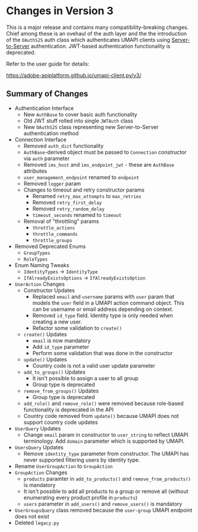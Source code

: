 # Changes in Version 3

This is a major release and contains many compatibility-breaking changes. Chief
among these is an ovehaul of the auth layer and the the introduction of the
`OAuthS2S` auth class which authenticates UMAPI clients using
[Server-to-Server](https://developer.adobe.com/developer-console/docs/guides/authentication/ServerToServerAuthentication/implementation/)
authentication. JWT-based authentication functionality is deprecated.

Refer to the user guide for details:

https://adobe-apiplatform.github.io/umapi-client.py/v3/

## Summary of Changes

- Authentication Interface
  - New `AuthBase` to cover basic auth functionality
  - Old JWT stuff rolled into single `JWTAuth` class
  - New `OAuthS2S` class representing new Server-to-Server authentication method
- Connection Interface
  - Removed `auth_dict` functionality
  - `AuthBase`-derived object must be passed to `Connection` constructor via
    `auth` parameter
  - Removed `ims_host` and `ims_endpoint_jwt` - these are `AuthBase` attributes
  - `user_management_endpoint` renamed to `endpoint`
  - Removed `logger` param
  - Changes to timeout and retry constructor params
    - Renamed `retry_max_attempts` to `max_retries`
    - Removed `retry_first_delay`
    - Removed `retry_random_delay`
    - `timeout_seconds` renamed to `timeout`
  - Removal of "throttling" params
    - `throttle_actions`
    - `throttle_commands`
    - `throttle_groups`
- Removed Deprecated Enums
  - `GroupTypes`
  - `RoleTypes`
- Enum Naming Tweaks
  - `IdentityTypes` -> `IdentityType`
  - `IfAlreadyExistsOptions` -> `IfAlreadyExistsOption`
- `UserAction` Changes
  - Constructor Updates
    - Replaced `email` and `username` params with `user` param that models the
      `user` field in a UMAPI action command object. This can be username or
      email address depending on context.
    - Removed `id_type` field. Identity type is only needed when creating a new
      user.
    - Refactor some validation to `create()`
  - `create()` Updates
    - `email` is now mandatory
    - Add `id_type` parameter
    - Perform some validation that was done in the constructor
  - `update()` Updates
    - Country code is not a valid user update parameter
  - `add_to_groups()` Updates
    - It isn't possible to assign a user to all group
    - Group type is deprecated
  - `remove_from_groups()` Updates
    - Group type is deprecated
  - `add_role()` and `remove_role()` were removed because role-based
    functionality is deprecated in the API
  - Country code removed from `update()` because UMAPI does not support
    country code updates
- `UserQuery` Updates
  - Change `email` param in constructor to `user_string` to reflect UMAPI
    terminology. Add `domain` parameter which is supported by UMAPI.
- `UsersQuery` Updates
  - Remove `identity_type` parameter from constructor. The UMAPI has never
    supported filtering users by identity type.
- Rename `UserGroupAction` to `GroupAction`
- `GroupAction` Changes
  - `products` paramter in `add_to_products()` and `remove_from_products()` is
    mandatory
  - It isn't possible to add all products to a group or remove all (without
    enumerating every product profile in `products`)
  - `users` parameter in `add_users()` and `remove_users()` is mandatory
- `UserGroupsQuery` class removed because the `user-group` UMAPI endpoint does
  not exist
- Deleted `legacy.py`
